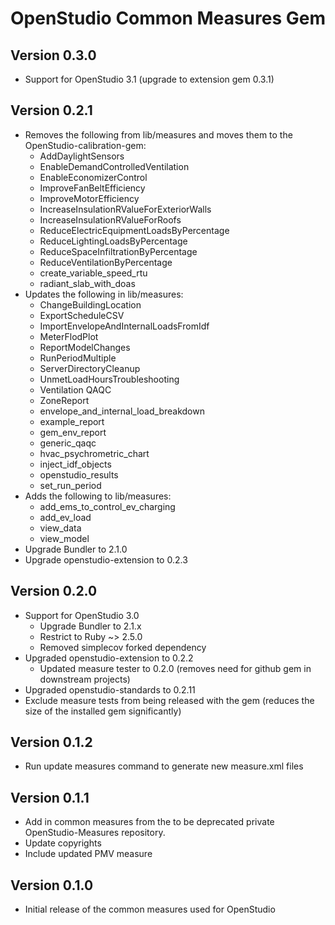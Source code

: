 # OpenStudio Common Measures Gem

## Version 0.3.0

* Support for OpenStudio 3.1 (upgrade to extension gem 0.3.1)

## Version 0.2.1

* Removes the following from lib/measures and moves them to the OpenStudio-calibration-gem:
    * AddDaylightSensors
    * EnableDemandControlledVentilation
    * EnableEconomizerControl
    * ImproveFanBeltEfficiency
    * ImproveMotorEfficiency
    * IncreaseInsulationRValueForExteriorWalls
    * IncreaseInsulationRValueForRoofs
    * ReduceElectricEquipmentLoadsByPercentage
    * ReduceLightingLoadsByPercentage
    * ReduceSpaceInfiltrationByPercentage
    * ReduceVentilationByPercentage
    * create_variable_speed_rtu
    * radiant_slab_with_doas
* Updates the following in lib/measures:
    * ChangeBuildingLocation
    * ExportScheduleCSV
    * ImportEnvelopeAndInternalLoadsFromIdf
    * MeterFlodPlot
    * ReportModelChanges
    * RunPeriodMultiple
    * ServerDirectoryCleanup
    * UnmetLoadHoursTroubleshooting
    * Ventilation QAQC
    * ZoneReport
    * envelope_and_internal_load_breakdown
    * example_report
    * gem_env_report
    * generic_qaqc
    * hvac_psychrometric_chart
    * inject_idf_objects
    * openstudio_results
    * set_run_period
* Adds the following to lib/measures:
    * add_ems_to_control_ev_charging
    * add_ev_load
    * view_data
    * view_model
* Upgrade Bundler to 2.1.0
* Upgrade openstudio-extension to 0.2.3

## Version 0.2.0

* Support for OpenStudio 3.0
    * Upgrade Bundler to 2.1.x
    * Restrict to Ruby ~> 2.5.0   
    * Removed simplecov forked dependency 
* Upgraded openstudio-extension to 0.2.2
    * Updated measure tester to 0.2.0 (removes need for github gem in downstream projects)
* Upgraded openstudio-standards to 0.2.11
* Exclude measure tests from being released with the gem (reduces the size of the installed gem significantly)

## Version 0.1.2

* Run update measures command to generate new measure.xml files
 
## Version 0.1.1

* Add in common measures from the to be deprecated private OpenStudio-Measures repository. 
* Update copyrights
* Include updated PMV measure

## Version 0.1.0 

* Initial release of the common measures used for OpenStudio
